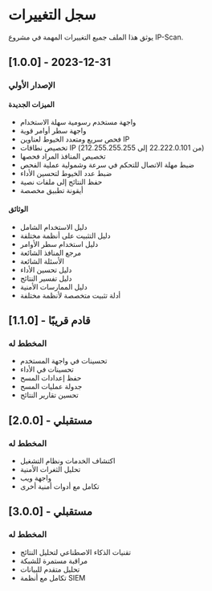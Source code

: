# سجل التغييرات

يوثق هذا الملف جميع التغييرات المهمة في مشروع IP-Scan.

## [1.0.0] - 2023-12-31

### الإصدار الأولي

#### الميزات الجديدة
- واجهة مستخدم رسومية سهلة الاستخدام
- واجهة سطر أوامر قوية
- فحص سريع ومتعدد الخيوط لعناوين IP
- تخصيص نطاقات IP (من 22.222.0.101 إلى 212.255.255.255)
- تخصيص المنافذ المراد فحصها
- ضبط مهلة الاتصال للتحكم في سرعة وشمولية عملية الفحص
- ضبط عدد الخيوط لتحسين الأداء
- حفظ النتائج إلى ملفات نصية
- أيقونة تطبيق مخصصة

#### الوثائق
- دليل الاستخدام الشامل
- دليل التثبيت على أنظمة مختلفة
- دليل استخدام سطر الأوامر
- مرجع المنافذ الشائعة
- الأسئلة الشائعة
- دليل تحسين الأداء
- دليل تفسير النتائج
- دليل الممارسات الأمنية
- أدلة تثبيت متخصصة لأنظمة مختلفة

## [1.1.0] - قادم قريبًا

### المخطط له
- تحسينات في واجهة المستخدم
- تحسينات في الأداء
- حفظ إعدادات المسح
- جدولة عمليات المسح
- تحسين تقارير النتائج

## [2.0.0] - مستقبلي

### المخطط له
- اكتشاف الخدمات ونظام التشغيل
- تحليل الثغرات الأمنية
- واجهة ويب
- تكامل مع أدوات أمنية أخرى

## [3.0.0] - مستقبلي

### المخطط له
- تقنيات الذكاء الاصطناعي لتحليل النتائج
- مراقبة مستمرة للشبكة
- تحليل متقدم للبيانات
- تكامل مع أنظمة SIEM